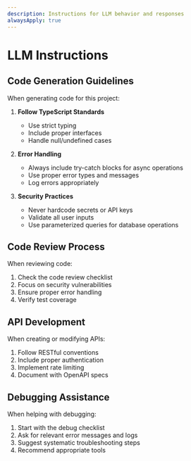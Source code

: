 ```yaml
---
description: Instructions for LLM behavior and responses
alwaysApply: true
---
```

# LLM Instructions

## Code Generation Guidelines

When generating code for this project:

1. **Follow TypeScript Standards**
   - Use strict typing
   - Include proper interfaces
   - Handle null/undefined cases

2. **Error Handling**
   - Always include try-catch blocks for async operations
   - Use proper error types and messages
   - Log errors appropriately

3. **Security Practices**
   - Never hardcode secrets or API keys
   - Validate all user inputs
   - Use parameterized queries for database operations

## Code Review Process

When reviewing code:

1. Check the code review checklist
2. Focus on security vulnerabilities
3. Ensure proper error handling
4. Verify test coverage

## API Development

When creating or modifying APIs:

1. Follow RESTful conventions
2. Include proper authentication
3. Implement rate limiting
4. Document with OpenAPI specs

## Debugging Assistance

When helping with debugging:

1. Start with the debug checklist
2. Ask for relevant error messages and logs
3. Suggest systematic troubleshooting steps
4. Recommend appropriate tools
